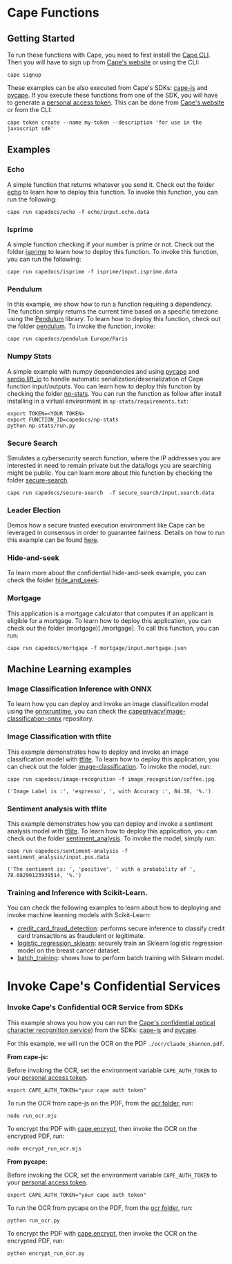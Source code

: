 # Cape Functions

## Getting Started

To run these functions with Cape, you need to first install the [Cape CLI](https://docs.capeprivacy.com/getting-started#install-the-cape-cli). Then you will have to sign up from [Cape's website](https://capeprivacy.com/) or using the CLI:
```
cape signup
``` 

These examples can be also executed from Cape's SDKs: [cape-js](https://docs.capeprivacy.com/sdks/javascript-sdk) and [pycape](https://pydocs.capeprivacy.com/). If you execute these functions from one of the SDK, you will have to generate a [personal access token](https://docs.capeprivacy.com/reference/user-tokens). This can be done from [Cape's website](https://capeprivacy.com/) or from the CLI:
```
cape token create --name my-token --description 'for use in the javascript sdk'
```

## Examples

### Echo

A simple function that returns whatever you send it. Check out the folder [echo](.echo/) to learn how to deploy this function. To invoke this function, you can run the following:

```
cape run capedocs/echo -f echo/input.echo.data
```

### Isprime

A simple function checking if your number is prime or not. Check out the folder [isprime](.isprime/) to learn how to deploy this function. To invoke this function, you can run the following:

```
cape run capedocs/isprime -f isprime/input.isprime.data
```

### Pendulum
In this example, we show how to run a function requiring a dependency. The function simply returns the current time based on a specific timezone using the [Pendulum](https://pendulum.eustace.io/) library. To learn how to deploy this function, check out the folder [pendulum](./pendulum/). To invoke the function, invoke:

```
cape run capedocs/pendulum Europe/Paris 
```

### Numpy Stats
A simple example with numpy dependencies and using [pycape](https://github.com/capeprivacy/pycape) and [serdio.lift_io](https://pydocs.capeprivacy.com/serdio.io_lifter.html#serdio.io_lifter.lift_io) to handle automatic serialization/deserialization of Cape function input/outputs. You can learn how to deploy this function by checking the folder [np-stats](./np-stats/). You can run the function as follow after install installing in a virtual environment in `np-stats/requirements.txt`:

```
export TOKEN=<YOUR TOKEN>
export FUNCTION_ID=capedocs/np-stats
python np-stats/run.py
```

### Secure Search
Simulates a cybersecurity search function, where the IP addresses you are interested in need to remain private but the data/logs you are searching might be public. You can learn more about this function by checking the folder [secure-search](./secure_search/).

```
cape run capedocs/secure-search  -f secure_search/input.search.data
```

### Leader Election
Demos how a secure trusted execution environment like Cape can be leveraged in consensus in order to guarantee fairness. Details on how to run this example can be found
[here](./leader-election).


### Hide-and-seek
To learn more about the confidential hide-and-seek example, you can check the folder [hide_and_seek](./hide_and_seek).


### Mortgage
This application is a mortgage calculator that computes if an applicant is eligible for a mortgage. To learn how to deploy this application, you can check out the folder (mortgage)[./mortgage]. To call this function, you can run:
```
cape run capedocs/mortgage -f mortgage/input.mortgage.json
```

## Machine Learning examples

### Image Classification Inference with ONNX

To learn how you can deploy and invoke an image classification model using the [onnxruntime](https://onnxruntime.ai/), you can check the [capeprivacy/image-classification-onnx](image-classification-onnxhttps://github.com/capeprivacy/image-classification-onnx) repository.


### Image Classification with tflite
This example demonstrates how to deploy and invoke an image classification model with [tflite](https://www.tensorflow.org/lite). To learn how to deploy this application, you can check out the folder [image-classification](./image_recognition). To invoke the model, run:

```
cape run capedocs/image-recognition -f image_recognition/coffee.jpg

('Image Label is :', 'espresso', ', with Accuracy :', 84.38, '%.')
```

### Sentiment analysis with tflite
This example demonstrates how you can deploy and invoke a sentiment analysis model with [tflite](https://www.tensorflow.org/lite). To learn how to deploy this application, you can check out the folder [sentiment_analysis](./sentiment_analysis). To invoke the model, simply run:

```
cape run capedocs/sentiment-analysis -f sentiment_analysis/input.pos.data

('The sentiment is: ', 'positive', ' with a probability of ', 78.08290123939514, '%.')
```

### Training and Inference with Scikit-Learn.
You can check the following examples to learn about how to deploying and invoke machine learning models with Scikit-Learn:
- [credit_card_fraud_detection](./credit_card_fraud_detection/): performs secure inference to classify credit card transactions as fraudulent or legitimate.
- [logistic_regression_sklearn](./logistic_regression_sklearn/): securely train an Sklearn logistic regression model on the breast cancer dataset.
- [batch_training](./batch_training/): shows how to perform batch training with Sklearn model.


# Invoke Cape's Confidential Services
### Invoke Cape's Confidential OCR Service from SDKs

This example shows you how you can run the [Cape's confidential optical character recognition service](https://docs.capeprivacy.com/cape-hosted/ocr)) from the SDKs: [cape-js](https://docs.capeprivacy.com/sdks/javascript-sdk) and [pycape](https://pydocs.capeprivacy.com/).

For this example, we will run the OCR on the PDF `./ocr/claude_shannon.pdf`.

**From cape-js:**

Before invoking the OCR, set the environment variable `CAPE_AUTH_TOKEN` to your [personal access token](https://docs.capeprivacy.com/reference/user-tokens). 
```
export CAPE_AUTH_TOKEN="your cape auth token"
```

To run the OCR from cape-js on the PDF, from the [ocr folder](./ocr), run:
```
node run_ocr.mjs
```

To encrypt the PDF with [cape.encrypt](https://docs.capeprivacy.com/tutorials/encrypting#cape-encrypt), then invoke the OCR on the encrypted PDF, run:
```
node encrypt_run_ocr.mjs
```

**From pycape:**

Before invoking the OCR, set the environment variable `CAPE_AUTH_TOKEN` to your [personal access token](https://docs.capeprivacy.com/reference/user-tokens). 

```
export CAPE_AUTH_TOKEN="your cape auth token"
```

To run the OCR from pycape on the PDF, from the [ocr folder](./ocr), run:
```
python run_ocr.py
```

To encrypt the PDF with [cape.encrypt](https://docs.capeprivacy.com/tutorials/encrypting#cape-encrypt), then invoke the OCR on the encrypted PDF, run:
```
python encrypt_run_ocr.py
```

 
